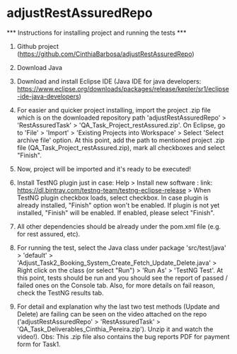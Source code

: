 # adjustRestAssuredRepo


*** Instructions for installing project and running the tests ***

1) Github project (https://github.com/CinthiaBarbosa/adjustRestAssuredRepo)

2) Download Java

3) Download and install Eclipse IDE (Java IDE for java developers: https://www.eclipse.org/downloads/packages/release/kepler/sr1/eclipse-ide-java-developers)

4) For easier and quicker project installing, import the project .zip file which is on the downloaded repository path 'adjustRestAssuredRepo' > 'RestAssuredTask' > 'QA_Task_Project_restAssured.zip'. On Eclipse, go to 'File' > 'Import' > 'Existing Projects into Workspace' > Select 'Select archive file' option. At this point, add the path to mentioned project .zip file (QA_Task_Project_restAssured.zip), mark all checkboxes and select "Finish".

5) Now, project will be imported and it's ready to be executed!

6) Install TestNG plugin just in case: Help > Install new software : link: https://dl.bintray.com/testng-team/testng-eclipse-release > When TestNG plugin checkbox loads, select checkbox. In case plugin is already installed, "Finish" option won't be enabled. If plugin is not yet installed, "Finish" will be enabled. If enabled, please select "Finish".

7) All other dependencies should be already under the pom.xml file (e.g. for rest assured, etc).

8) For running the test, select the Java class under package 'src/test/java' > 'default' > 'Adjust_Task2_Booking_System_Create_Fetch_Update_Delete.java' > Right click on the class (or select "Run") > 'Run As' > 'TestNG Test'. At this point, tests should be run and you should see the report of passed / failed ones on the Console tab. Also, for more details on fail reason, check the TestNG results tab.

9) For detail and explanation why the last two test methods (Update and Delete) are failing can be seen on the video attached on the repo ('adjustRestAssuredRepo' > 'RestAssuredTask' > 'QA_Task_Deliverables_Cinthia_Pereira.zip'). Unzip it and watch the video!). Obs: This .zip file also contains the bug reports PDF for payment form for Task1.
